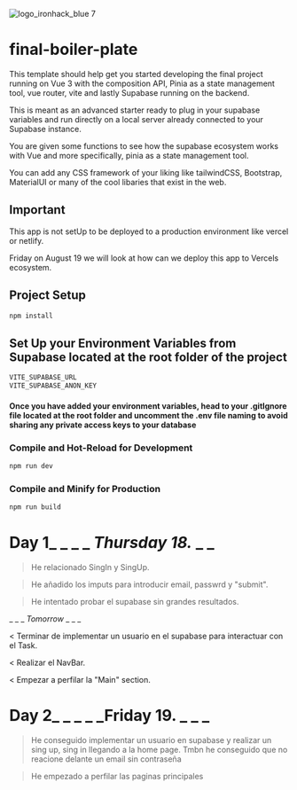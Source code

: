 ![logo_ironhack_blue 7](https://user-images.githubusercontent.com/23629340/40541063-a07a0a8a-601a-11e8-91b5-2f13e4e6b441.png)

# final-boiler-plate

This template should help get you started developing the final project running on Vue 3 with the composition API, Pinia as a state management tool, vue router, vite and lastly Supabase running on the backend.

This is meant as an advanced starter ready to plug in your supabase variables and run directly on a local server already connected to your Supabase instance. 

You are given some functions to see how the supabase ecosystem works with Vue and more specifically, pinia as a state management tool.

You can add any CSS framework of your liking like tailwindCSS, Bootstrap, MaterialUI or many of the cool libaries that exist in the web. 

## Important
This app is not setUp to be deployed to a production environment like vercel or netlify. 

Friday on August 19 we will look at how can we deploy this app to Vercels ecosystem.


## Project Setup

```sh
npm install
```

## Set Up your Environment Variables from Supabase located at the root folder of the project

```sh
VITE_SUPABASE_URL
VITE_SUPABASE_ANON_KEY 
```
#### Once you have added your environment variables, head to your .gitIgnore file located at the root folder and uncomment the .env file naming to avoid sharing any private access keys to your database

### Compile and Hot-Reload for Development

```sh
npm run dev
```

### Compile and Minify for Production

```sh
npm run build
```

# Day 1_ _ _ _ _Thursday 18._ _ _ 

> He relacionado SingIn y SingUp.

> He añadido los imputs para introducir email, passwrd y "submit".

> He intentado probar el supabase sin grandes resultados.

_ _ _ _Tomorrow_ _ _ _

< Terminar de implementar un usuario en el supabase para interactuar con el Task.

< Realizar el NavBar.

< Empezar a perfilar la "Main" section.


# Day 2_ _ _ _ _Friday 19. _ _ _ 

> He conseguido implementar un usuario en supabase y realizar un sing up, sing in llegando a la home page. Tmbn he conseguido que no reacione delante un email sin contraseña

> He empezado a perfilar las paginas principales
